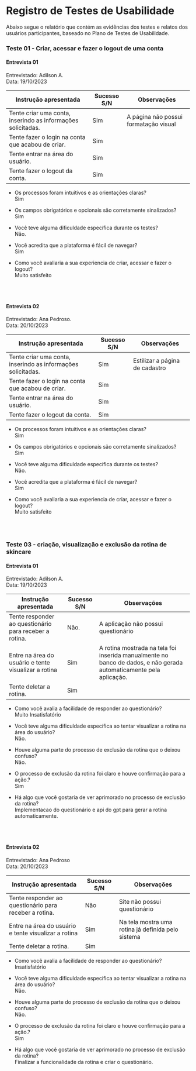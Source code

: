 # Registro de Testes de Usabilidade

Abaixo segue o relatório que contém as evidências dos testes e relatos dos usuários participantes, baseado no Plano de Testes de Usabilidade.

 ### Teste 01 - Criar, acessar e fazer o logout de uma conta
 
 #### Entrevista 01
 Entrevistado: Adilson A.  <br>
 Data: 19/10/2023

Instrução apresentada | Sucesso S/N | Observações
-----------------------|-------------|------------
Tente criar uma conta, inserindo as informações solicitadas.| Sim |A página não possui formatação visual
Tente fazer o login na conta que acabou de criar.| Sim |
Tente entrar na área do usuário.| Sim | 
Tente fazer o logout da conta.| Sim | |

- Os processos foram intuitivos e as orientações claras? <br>
Sim

- Os campos obrigatórios e opcionais são corretamente sinalizados? <br>
Sim

- Você teve alguma dificuldade específica durante os testes? <br>
Não.

- Você acredita que a plataforma é fácil de navegar? <br>
  Sim

- Como você avaliaria a sua experiencia de criar, acessar e fazer o logout?  <br>
Muito satisfeito

 <br>  <br>

 ####  Entrevista 02
 Entrevistado: Ana Pedroso.  <br>
 Data: 20/10/2023

Instrução apresentada | Sucesso S/N | Observações
-----------------------|-------------|------------
Tente criar uma conta, inserindo as informações solicitadas.| Sim | Estilizar a página de cadastro
Tente fazer o login na conta que acabou de criar.| Sim |
Tente entrar na área do usuário.| Sim | 
Tente fazer o logout da conta.| Sim | |

- Os processos foram intuitivos e as orientações claras? <br>
Sim

- Os campos obrigatórios e opcionais são corretamente sinalizados? <br>
Sim

- Você teve alguma dificuldade específica durante os testes? <br>
Não.

- Você acredita que a plataforma é fácil de navegar? <br>
  Sim

- Como você avaliaria a sua experiencia de criar, acessar e fazer o logout?  <br>
Muito satisfeito

 <br>  <br>


 ### Teste 03 - criação, visualização e exclusão da rotina de skincare 
 
 ####  Entrevista 01
 Entrevistado: Adilson A. <br>
 Data: 19/10/2023

Instrução apresentada | Sucesso S/N | Observações
-----------------------|-------------|------------
Tente responder ao questionário para receber a rotina.|Não. |A aplicação não possui questionário
Entre na área do usuário e tente visualizar a rotina| Sim | A rotina mostrada na tela foi inserida manualmente no banco de dados, e não gerada automaticamente pela aplicação.
Tente deletar a rotina.| Sim |

- Como você avalia a facilidade de responder ao questionário? <br>
Muito Insatisfatório

- Você teve alguma dificuldade específica ao tentar visualizar a rotina na área do usuário? <br>
Não.

- Houve alguma parte do processo de exclusão da rotina que o deixou confuso? <br>
Não.

- O processo de exclusão da rotina foi claro e houve confirmação para a ação.? <br>
  Sim

- Há algo que você gostaria de ver aprimorado no processo de exclusão da rotina?  <br>
Implementacao do questionário e api do gpt para gerar a rotina automaticamente.

<br>  <br>
 
 
 ####  Entrevista 02
 Entrevistado: Ana Pedroso <br>
 Data: 20/10/2023

Instrução apresentada | Sucesso S/N | Observações
-----------------------|-------------|------------
Tente responder ao questionário para receber a rotina.|Não | Site não possui questionário
Entre na área do usuário e tente visualizar a rotina| Sim | Na tela mostra uma rotina já definida pelo sistema
Tente deletar a rotina.| Sim |

- Como você avalia a facilidade de responder ao questionário? <br>
Insatisfatório

- Você teve alguma dificuldade específica ao tentar visualizar a rotina na área do usuário? <br>
Não.

- Houve alguma parte do processo de exclusão da rotina que o deixou confuso? <br>
Não.

- O processo de exclusão da rotina foi claro e houve confirmação para a ação.? <br>
  Sim

- Há algo que você gostaria de ver aprimorado no processo de exclusão da rotina?  <br>
Finalizar a funcionalidade da rotina e criar o questionário.








